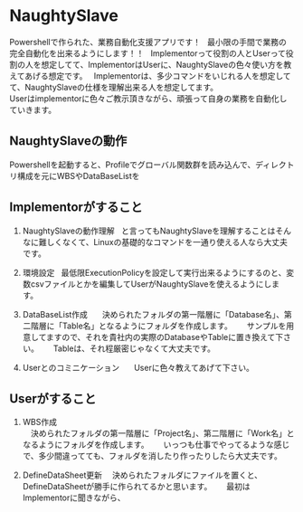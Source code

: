 # NaughtySlave
Powershellで作られた、業務自動化支援アプリです！  
最小限の手間で業務の完全自動化を出来るようにします！！  
Implementorって役割の人とUserって役割の人を想定してて、ImplementorはUserに、NaughtySlaveの色々使い方を教えてあげる想定です。  
Implementorは、多少コマンドをいじれる人を想定してて、NaughtySlaveの仕様を理解出来る人を想定してます。  
Userはimplementorに色々ご教示頂きながら、頑張って自身の業務を自動化していきます。

## NaughtySlaveの動作
Powershellを起動すると、Profileでグローバル関数群を読み込んで、ディレクトリ構成を元にWBSやDataBaseListを

## Implementorがすること
1. NaughtySlaveの動作理解  
と言ってもNaughtySlaveを理解することはそんなに難しくなくて、Linuxの基礎的なコマンドを一通り使える人なら大丈夫です。

1. 環境設定  
最低限ExecutionPolicyを設定して実行出来るようにするのと、変数csvファイルとかを編集してUserがNaughtySlaveを使えるようにします。  

1. DataBaseList作成  
　決められたフォルダの第一階層に「Database名」、第二階層に「Table名」となるようにフォルダを作成します。  
　サンプルを用意してますので、それを貴社内の実際のDatabaseやTableに置き換えて下さい。  
　Tableは、それ程厳密じゃなくて大丈夫です。

1. Userとのコミニケーション  
　Userに色々教えてあげて下さい。

## Userがすること
1. WBS作成  
　決められたフォルダの第一階層に「Project名」、第二階層に「Work名」となるようにフォルダを作成します。  
　いっつも仕事でやってるような感じで、多少間違ってても、フォルダを消したり作ったりしたら大丈夫です。 
  
1. DefineDataSheet更新
　決められたフォルダにファイルを置くと、DefineDataSheetが勝手に作られてるかと思います。  
　最初はImplementorに聞きながら、


